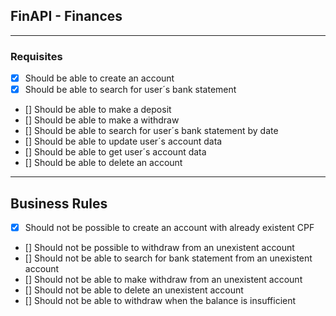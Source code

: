 ## FinAPI - Finances

---

### Requisites
- [X] Should be able to create an account
- [X] Should be able to search for user´s bank statement
- [] Should be able to make a deposit
- [] Should be able to make a withdraw
- [] Should be able to search for user´s bank statement by date
- [] Should be able to update user´s account data
- [] Should be able to get user´s account data
- [] Should be able to delete an account


---

## Business Rules
- [X] Should not be possible to create an account with already existent CPF
- [] Should not be possible to withdraw from an unexistent account
- [] Should not be able to search for bank statement from an unexistent account
- [] Should not be able to make withdraw from an unexistent account
- [] Should not be able to delete an unexistent account
- [] Should not be able to withdraw when the balance is insufficient




